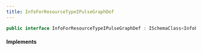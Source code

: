 ```yaml
---
title: InfoForResourceTypeIPulseGraphDef
---
```


```csharp
public interface InfoForResourceTypeIPulseGraphDef : ISchemaClass<InfoForResourceTypeIPulseGraphDef>, ISchemaField, ISchemaClass, INativeHandle
```

#### Implements

